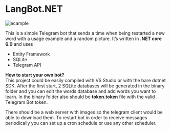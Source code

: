 # LangBot.NET

![ecample](https://user-images.githubusercontent.com/12978622/206853292-89438ea8-335a-4747-902c-12e786473076.PNG)


This is a simple Telegram bot that sends a time when being restarted a new word with a usage example and a random picture.
It’s written in **.NET core 6.0** and uses 
+ Entity Framework
+ SQLite
+ Telegram API
 
**How to start your own bot?**    
This project could be easily compiled with VS Studio or with the bare dotnet SDK.
After the first start, 2 SQLite databases will be generated in the binary folder and you can edit the words database and add words you want to learn. 
In the binary folder also should be **token.token** file with the valid Telegram Bot token.

There should be a web server with images so the telegram client would be able to download them.
To restart bot in order to receive messages periodically you can set up a cron schedule or use any other scheduler.


